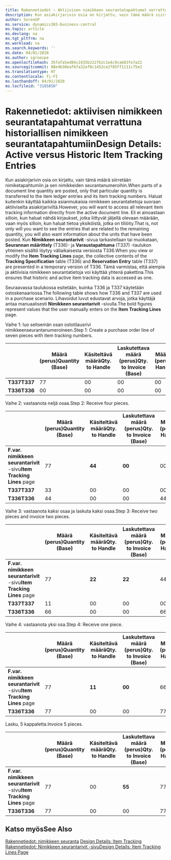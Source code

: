 ```yaml
---
title: Rakennetiedot – Aktiivisen nimikkeen seurantatapahtumat verrattuna historiallisen nimikkeen seurantatapahtumiin | Microsoft Docs
description: Kun asiakirjarivin osia on kirjattu, vain tämä määrä siirretään nimiketapahtumiin ja sen nimikkeiden seurantanumeroihin. Haluat kuitenkin käyttää kaikkia asianmukaisia nimikkeen seurantatietoja suoraan aktiiviselta asiakirjariviltä. Eli ei ainoastaan silloin, kun haluat nähdä kirjaukset, jotka liittyvät jäljellä olevaan määrään, vaan myös silloin, kun haluat tietoa yksiköistä, jotka on tiliöity. Kun **Nimikkeen seurantarivit** -sivua tarkastellaan tai muokataan, **Seurannan määrittely** (T336)- ja **Varaustapahtuma** (T337) -taulukon yhteinen sisältö löytyy väliaikaisesta versiosta T336. Tämä varmistaa, että aiempia ja aktiivisia nimikkeen seurantatietoja voi käyttää yhtenä pakettina.
author: SorenGP
ms.service: dynamics365-business-central
ms.topic: article
ms.devlang: na
ms.tgt_pltfrm: na
ms.workload: na
ms.search.keywords: ''
ms.date: 04/01/2020
ms.author: sgroespe
ms.openlocfilehash: 35fafa5ed84c2435b2227b2c1e4c9ca683fe7a22
ms.sourcegitcommit: 88e4b30eaf6fa32af0c1452ce2f85ff1111c75e2
ms.translationtype: HT
ms.contentlocale: fi-FI
ms.lasthandoff: 04/01/2020
ms.locfileid: "3185850"
---
```

# <a name="design-details-active-versus-historic-item-tracking-entries"></a><span data-ttu-id="204cb-107">Rakennetiedot: aktiivisen nimikkeen seurantatapahtumat verrattuna historiallisen nimikkeen seurantatapahtumiin</span><span class="sxs-lookup"><span data-stu-id="204cb-107">Design Details: Active versus Historic Item Tracking Entries</span></span>
<span data-ttu-id="204cb-108">Kun asiakirjarivin osia on kirjattu, vain tämä määrä siirretään nimiketapahtumiin ja sen nimikkeiden seurantanumeroihin.</span><span class="sxs-lookup"><span data-stu-id="204cb-108">When parts of a document line quantity are posted, only that particular quantity is transferred to the item ledger entries and its item tracking numbers.</span></span> <span data-ttu-id="204cb-109">Haluat kuitenkin käyttää kaikkia asianmukaisia nimikkeen seurantatietoja suoraan aktiiviselta asiakirjariviltä.</span><span class="sxs-lookup"><span data-stu-id="204cb-109">However, you will want to access all relevant item tracking information directly from the active document line.</span></span> <span data-ttu-id="204cb-110">Eli ei ainoastaan silloin, kun haluat nähdä kirjaukset, jotka liittyvät jäljellä olevaan määrään, vaan myös silloin, kun haluat tietoa yksiköistä, jotka on tiliöity.</span><span class="sxs-lookup"><span data-stu-id="204cb-110">That is, not only will you want to see the entries that are related to the remaining quantity, you will also want information about the units that have been posted.</span></span> <span data-ttu-id="204cb-111">Kun **Nimikkeen seurantarivit** -sivua tarkastellaan tai muokataan, **Seurannan määrittely** (T336)- ja **Varaustapahtuma** (T337) -taulukon yhteinen sisältö löytyy väliaikaisesta versiosta T336.</span><span class="sxs-lookup"><span data-stu-id="204cb-111">When you view or modify the **Item Tracking Lines** page, the collective contents of the **Tracking Specification** table (T336) and **Reservation Entry** table (T337) are presented in a temporary version of T336.</span></span> <span data-ttu-id="204cb-112">Tämä varmistaa, että aiempia ja aktiivisia nimikkeen seurantatietoja voi käyttää yhtenä pakettina.</span><span class="sxs-lookup"><span data-stu-id="204cb-112">This ensures that historic and active item tracking data is accessed as one.</span></span>  

 <span data-ttu-id="204cb-113">Seuraavassa taulukossa esitetään, kuinka T336 ja T337 käytetään ostoskenaariossa.</span><span class="sxs-lookup"><span data-stu-id="204cb-113">The following table shows how T336 and T337 are used in a purchase scenario.</span></span> <span data-ttu-id="204cb-114">Lihavoidut luvut edustavat arvoja, jotka käyttäjä antaa manuaalisesti **Nimikkeen seurantarivit** -sivulla.</span><span class="sxs-lookup"><span data-stu-id="204cb-114">The bold figures represent values that the user manually enters on the **Item Tracking Lines** page.</span></span>  

 <span data-ttu-id="204cb-115">Vaihe 1: luo seitsemän osan ostotilausrivi nimikkeenseurantanumeroineen.</span><span class="sxs-lookup"><span data-stu-id="204cb-115">Step 1: Create a purchase order line of seven pieces with item tracking numbers.</span></span>  

||<span data-ttu-id="204cb-116">**Määrä (perus)**</span><span class="sxs-lookup"><span data-stu-id="204cb-116">**Quantity (Base)**</span></span>|<span data-ttu-id="204cb-117">**Käsiteltävä määrä**</span><span class="sxs-lookup"><span data-stu-id="204cb-117">**Qty. to Handle**</span></span>|<span data-ttu-id="204cb-118">**Laskutettava määrä (perus)**</span><span class="sxs-lookup"><span data-stu-id="204cb-118">**Qty. to Invoice (Base)**</span></span>|<span data-ttu-id="204cb-119">**Määrä käsitelty (perus)**</span><span class="sxs-lookup"><span data-stu-id="204cb-119">**Quantity Handled (Base)**</span></span>|<span data-ttu-id="204cb-120">**Määrä laskutettu (perus)**</span><span class="sxs-lookup"><span data-stu-id="204cb-120">**Quantity Invoiced (Base)**</span></span>|  
|-|----------------------------------------------|--------------------------------------------|------------------------------------------------------|-------------------------------------------------------|--------------------------------------------------------|  
|<span data-ttu-id="204cb-121">**T337**</span><span class="sxs-lookup"><span data-stu-id="204cb-121">**T337**</span></span>|<span data-ttu-id="204cb-122">7</span><span class="sxs-lookup"><span data-stu-id="204cb-122">7</span></span>|<span data-ttu-id="204cb-123">0</span><span class="sxs-lookup"><span data-stu-id="204cb-123">0</span></span>|<span data-ttu-id="204cb-124">0</span><span class="sxs-lookup"><span data-stu-id="204cb-124">0</span></span>|<span data-ttu-id="204cb-125">0</span><span class="sxs-lookup"><span data-stu-id="204cb-125">0</span></span>|<span data-ttu-id="204cb-126">0</span><span class="sxs-lookup"><span data-stu-id="204cb-126">0</span></span>|  
|<span data-ttu-id="204cb-127">**T336**</span><span class="sxs-lookup"><span data-stu-id="204cb-127">**T336**</span></span>|<span data-ttu-id="204cb-128">0</span><span class="sxs-lookup"><span data-stu-id="204cb-128">0</span></span>|<span data-ttu-id="204cb-129">0</span><span class="sxs-lookup"><span data-stu-id="204cb-129">0</span></span>|<span data-ttu-id="204cb-130">0</span><span class="sxs-lookup"><span data-stu-id="204cb-130">0</span></span>|<span data-ttu-id="204cb-131">0</span><span class="sxs-lookup"><span data-stu-id="204cb-131">0</span></span>|<span data-ttu-id="204cb-132">0</span><span class="sxs-lookup"><span data-stu-id="204cb-132">0</span></span>|  

 <span data-ttu-id="204cb-133">Vaihe 2: vastaanota neljä osaa.</span><span class="sxs-lookup"><span data-stu-id="204cb-133">Step 2: Receive four pieces.</span></span>  

||<span data-ttu-id="204cb-134">**Määrä (perus)**</span><span class="sxs-lookup"><span data-stu-id="204cb-134">**Quantity (Base)**</span></span>|<span data-ttu-id="204cb-135">**Käsiteltävä määrä**</span><span class="sxs-lookup"><span data-stu-id="204cb-135">**Qty. to Handle**</span></span>|<span data-ttu-id="204cb-136">**Laskutettava määrä (perus)**</span><span class="sxs-lookup"><span data-stu-id="204cb-136">**Qty. to Invoice (Base)**</span></span>|<span data-ttu-id="204cb-137">**Määrä käsitelty (perus)**</span><span class="sxs-lookup"><span data-stu-id="204cb-137">**Quantity Handled (Base)**</span></span>|<span data-ttu-id="204cb-138">**Määrä laskutettu (perus)**</span><span class="sxs-lookup"><span data-stu-id="204cb-138">**Quantity Invoiced (Base)**</span></span>|  
|-|----------------------------------------------|--------------------------------------------|------------------------------------------------------|-------------------------------------------------------|--------------------------------------------------------|  
|<span data-ttu-id="204cb-139">**F.var. nimikkeen seurantarivit** -sivu</span><span class="sxs-lookup"><span data-stu-id="204cb-139">**Item Tracking Lines** page</span></span>|<span data-ttu-id="204cb-140">7</span><span class="sxs-lookup"><span data-stu-id="204cb-140">7</span></span>|<span data-ttu-id="204cb-141">**4**</span><span class="sxs-lookup"><span data-stu-id="204cb-141">**4**</span></span>|<span data-ttu-id="204cb-142">**0**</span><span class="sxs-lookup"><span data-stu-id="204cb-142">**0**</span></span>|<span data-ttu-id="204cb-143">0</span><span class="sxs-lookup"><span data-stu-id="204cb-143">0</span></span>|<span data-ttu-id="204cb-144">0</span><span class="sxs-lookup"><span data-stu-id="204cb-144">0</span></span>|  
|<span data-ttu-id="204cb-145">**T337**</span><span class="sxs-lookup"><span data-stu-id="204cb-145">**T337**</span></span>|<span data-ttu-id="204cb-146">3</span><span class="sxs-lookup"><span data-stu-id="204cb-146">3</span></span>|<span data-ttu-id="204cb-147">0</span><span class="sxs-lookup"><span data-stu-id="204cb-147">0</span></span>|<span data-ttu-id="204cb-148">0</span><span class="sxs-lookup"><span data-stu-id="204cb-148">0</span></span>|<span data-ttu-id="204cb-149">0</span><span class="sxs-lookup"><span data-stu-id="204cb-149">0</span></span>|<span data-ttu-id="204cb-150">0</span><span class="sxs-lookup"><span data-stu-id="204cb-150">0</span></span>|  
|<span data-ttu-id="204cb-151">**T336**</span><span class="sxs-lookup"><span data-stu-id="204cb-151">**T336**</span></span>|<span data-ttu-id="204cb-152">4</span><span class="sxs-lookup"><span data-stu-id="204cb-152">4</span></span>|<span data-ttu-id="204cb-153">0</span><span class="sxs-lookup"><span data-stu-id="204cb-153">0</span></span>|<span data-ttu-id="204cb-154">0</span><span class="sxs-lookup"><span data-stu-id="204cb-154">0</span></span>|<span data-ttu-id="204cb-155">4</span><span class="sxs-lookup"><span data-stu-id="204cb-155">4</span></span>|<span data-ttu-id="204cb-156">0</span><span class="sxs-lookup"><span data-stu-id="204cb-156">0</span></span>|  

 <span data-ttu-id="204cb-157">Vaihe 3: vastaanota kaksi osaa ja laskuta kaksi osaa.</span><span class="sxs-lookup"><span data-stu-id="204cb-157">Step 3: Receive two pieces and invoice two pieces.</span></span>  

||<span data-ttu-id="204cb-158">**Määrä (perus)**</span><span class="sxs-lookup"><span data-stu-id="204cb-158">**Quantity (Base)**</span></span>|<span data-ttu-id="204cb-159">**Käsiteltävä määrä**</span><span class="sxs-lookup"><span data-stu-id="204cb-159">**Qty. to Handle**</span></span>|<span data-ttu-id="204cb-160">**Laskutettava määrä (perus)**</span><span class="sxs-lookup"><span data-stu-id="204cb-160">**Qty. to Invoice (Base)**</span></span>|<span data-ttu-id="204cb-161">**Määrä käsitelty (perus)**</span><span class="sxs-lookup"><span data-stu-id="204cb-161">**Quantity Handled (Base)**</span></span>|<span data-ttu-id="204cb-162">**Määrä laskutettu (perus)**</span><span class="sxs-lookup"><span data-stu-id="204cb-162">**Quantity Invoiced (Base)**</span></span>|  
|-|----------------------------------------------|--------------------------------------------|------------------------------------------------------|-------------------------------------------------------|--------------------------------------------------------|  
|<span data-ttu-id="204cb-163">**F.var. nimikkeen seurantarivit** -sivu</span><span class="sxs-lookup"><span data-stu-id="204cb-163">**Item Tracking Lines** page</span></span>|<span data-ttu-id="204cb-164">7</span><span class="sxs-lookup"><span data-stu-id="204cb-164">7</span></span>|<span data-ttu-id="204cb-165">**2**</span><span class="sxs-lookup"><span data-stu-id="204cb-165">**2**</span></span>|<span data-ttu-id="204cb-166">**2**</span><span class="sxs-lookup"><span data-stu-id="204cb-166">**2**</span></span>|<span data-ttu-id="204cb-167">4</span><span class="sxs-lookup"><span data-stu-id="204cb-167">4</span></span>|<span data-ttu-id="204cb-168">0</span><span class="sxs-lookup"><span data-stu-id="204cb-168">0</span></span>|  
|<span data-ttu-id="204cb-169">**T337**</span><span class="sxs-lookup"><span data-stu-id="204cb-169">**T337**</span></span>|<span data-ttu-id="204cb-170">1</span><span class="sxs-lookup"><span data-stu-id="204cb-170">1</span></span>|<span data-ttu-id="204cb-171">0</span><span class="sxs-lookup"><span data-stu-id="204cb-171">0</span></span>|<span data-ttu-id="204cb-172">0</span><span class="sxs-lookup"><span data-stu-id="204cb-172">0</span></span>|<span data-ttu-id="204cb-173">0</span><span class="sxs-lookup"><span data-stu-id="204cb-173">0</span></span>|<span data-ttu-id="204cb-174">0</span><span class="sxs-lookup"><span data-stu-id="204cb-174">0</span></span>|  
|<span data-ttu-id="204cb-175">**T336**</span><span class="sxs-lookup"><span data-stu-id="204cb-175">**T336**</span></span>|<span data-ttu-id="204cb-176">6</span><span class="sxs-lookup"><span data-stu-id="204cb-176">6</span></span>|<span data-ttu-id="204cb-177">0</span><span class="sxs-lookup"><span data-stu-id="204cb-177">0</span></span>|<span data-ttu-id="204cb-178">0</span><span class="sxs-lookup"><span data-stu-id="204cb-178">0</span></span>|<span data-ttu-id="204cb-179">6</span><span class="sxs-lookup"><span data-stu-id="204cb-179">6</span></span>|<span data-ttu-id="204cb-180">2</span><span class="sxs-lookup"><span data-stu-id="204cb-180">2</span></span>|  

 <span data-ttu-id="204cb-181">Vaihe 4: vastaanota yksi osa.</span><span class="sxs-lookup"><span data-stu-id="204cb-181">Step 4: Receive one piece.</span></span>  

||<span data-ttu-id="204cb-182">**Määrä (perus)**</span><span class="sxs-lookup"><span data-stu-id="204cb-182">**Quantity (Base)**</span></span>|<span data-ttu-id="204cb-183">**Käsiteltävä määrä**</span><span class="sxs-lookup"><span data-stu-id="204cb-183">**Qty. to Handle**</span></span>|<span data-ttu-id="204cb-184">**Laskutettava määrä (perus)**</span><span class="sxs-lookup"><span data-stu-id="204cb-184">**Qty. to Invoice (Base)**</span></span>|<span data-ttu-id="204cb-185">**Määrä käsitelty (perus)**</span><span class="sxs-lookup"><span data-stu-id="204cb-185">**Quantity Handled (Base)**</span></span>|<span data-ttu-id="204cb-186">**Määrä laskutettu (perus)**</span><span class="sxs-lookup"><span data-stu-id="204cb-186">**Quantity Invoiced (Base)**</span></span>|  
|-|----------------------------------------------|--------------------------------------------|------------------------------------------------------|-------------------------------------------------------|--------------------------------------------------------|  
|<span data-ttu-id="204cb-187">**F.var. nimikkeen seurantarivit** -sivu</span><span class="sxs-lookup"><span data-stu-id="204cb-187">**Item Tracking Lines** page</span></span>|<span data-ttu-id="204cb-188">7</span><span class="sxs-lookup"><span data-stu-id="204cb-188">7</span></span>|<span data-ttu-id="204cb-189">**1**</span><span class="sxs-lookup"><span data-stu-id="204cb-189">**1**</span></span>|<span data-ttu-id="204cb-190">**0**</span><span class="sxs-lookup"><span data-stu-id="204cb-190">**0**</span></span>|<span data-ttu-id="204cb-191">6</span><span class="sxs-lookup"><span data-stu-id="204cb-191">6</span></span>|<span data-ttu-id="204cb-192">2</span><span class="sxs-lookup"><span data-stu-id="204cb-192">2</span></span>|  
|<span data-ttu-id="204cb-193">**T336**</span><span class="sxs-lookup"><span data-stu-id="204cb-193">**T336**</span></span>|<span data-ttu-id="204cb-194">7</span><span class="sxs-lookup"><span data-stu-id="204cb-194">7</span></span>|<span data-ttu-id="204cb-195">0</span><span class="sxs-lookup"><span data-stu-id="204cb-195">0</span></span>|<span data-ttu-id="204cb-196">0</span><span class="sxs-lookup"><span data-stu-id="204cb-196">0</span></span>|<span data-ttu-id="204cb-197">7</span><span class="sxs-lookup"><span data-stu-id="204cb-197">7</span></span>|<span data-ttu-id="204cb-198">2</span><span class="sxs-lookup"><span data-stu-id="204cb-198">2</span></span>|  

 <span data-ttu-id="204cb-199">Lasku, 5 kappaletta.</span><span class="sxs-lookup"><span data-stu-id="204cb-199">Invoice 5 pieces.</span></span>  

||<span data-ttu-id="204cb-200">**Määrä (perus)**</span><span class="sxs-lookup"><span data-stu-id="204cb-200">**Quantity (Base)**</span></span>|<span data-ttu-id="204cb-201">**Käsiteltävä määrä**</span><span class="sxs-lookup"><span data-stu-id="204cb-201">**Qty. to Handle**</span></span>|<span data-ttu-id="204cb-202">**Laskutettava määrä (perus)**</span><span class="sxs-lookup"><span data-stu-id="204cb-202">**Qty. to Invoice (Base)**</span></span>|<span data-ttu-id="204cb-203">**Määrä käsitelty (perus)**</span><span class="sxs-lookup"><span data-stu-id="204cb-203">**Quantity Handled (Base)**</span></span>|<span data-ttu-id="204cb-204">**Määrä laskutettu (perus)**</span><span class="sxs-lookup"><span data-stu-id="204cb-204">**Quantity Invoiced (Base)**</span></span>|  
|-|----------------------------------------------|--------------------------------------------|------------------------------------------------------|-------------------------------------------------------|--------------------------------------------------------|  
|<span data-ttu-id="204cb-205">**F.var. nimikkeen seurantarivit** -sivu</span><span class="sxs-lookup"><span data-stu-id="204cb-205">**Item Tracking Lines** page</span></span>|<span data-ttu-id="204cb-206">7</span><span class="sxs-lookup"><span data-stu-id="204cb-206">7</span></span>|<span data-ttu-id="204cb-207">0</span><span class="sxs-lookup"><span data-stu-id="204cb-207">0</span></span>|<span data-ttu-id="204cb-208">**5**</span><span class="sxs-lookup"><span data-stu-id="204cb-208">**5**</span></span>|<span data-ttu-id="204cb-209">7</span><span class="sxs-lookup"><span data-stu-id="204cb-209">7</span></span>|<span data-ttu-id="204cb-210">2</span><span class="sxs-lookup"><span data-stu-id="204cb-210">2</span></span>|  
|<span data-ttu-id="204cb-211">**T336**</span><span class="sxs-lookup"><span data-stu-id="204cb-211">**T336**</span></span>|<span data-ttu-id="204cb-212">7</span><span class="sxs-lookup"><span data-stu-id="204cb-212">7</span></span>|<span data-ttu-id="204cb-213">0</span><span class="sxs-lookup"><span data-stu-id="204cb-213">0</span></span>|<span data-ttu-id="204cb-214">0</span><span class="sxs-lookup"><span data-stu-id="204cb-214">0</span></span>|<span data-ttu-id="204cb-215">7</span><span class="sxs-lookup"><span data-stu-id="204cb-215">7</span></span>|<span data-ttu-id="204cb-216">7</span><span class="sxs-lookup"><span data-stu-id="204cb-216">7</span></span>|  

## <a name="see-also"></a><span data-ttu-id="204cb-217">Katso myös</span><span class="sxs-lookup"><span data-stu-id="204cb-217">See Also</span></span>  
 <span data-ttu-id="204cb-218">[Rakennetiedot: nimikkeen seuranta](design-details-item-tracking.md) </span><span class="sxs-lookup"><span data-stu-id="204cb-218">[Design Details: Item Tracking](design-details-item-tracking.md) </span></span>  
 [<span data-ttu-id="204cb-219">Rakennetiedot: Nimikkeen seurantarivit -sivu</span><span class="sxs-lookup"><span data-stu-id="204cb-219">Design Details: Item Tracking Lines Page</span></span>](design-details-item-tracking-lines-window.md)
